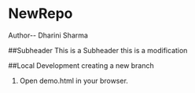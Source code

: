 # NewRepo
Author-- Dharini Sharma 

##Subheader 
This is a Subheader 
this is a modification

##Local Development
creating a new branch 

1. Open demo.html in your browser. 